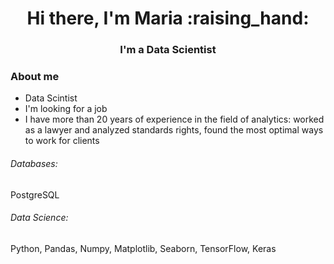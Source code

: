 <div id="header" align="center">
    <h1>Hi there, I'm  Maria :raising_hand: </h1>
    <h3>I'm a Data Scientist</h3>
</div>


### About me
- Data Scintist
- I'm looking for a job
- I have more than 20 years of experience in the field of analytics: worked as a lawyer and analyzed standards rights, found the most optimal ways to work for clients


###### Databases: 
PostgreSQL


###### Data Science: 
Python, Pandas, Numpy, Matplotlib, Seaborn, TensorFlow, Keras
<br><br>